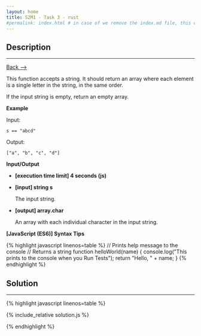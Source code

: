 ```yaml
---
layout: home
title: S2M1 - Task 3 - rust
#permalink: index.html # in case of we remove the index.md file, this doc will be the index page
---
```


<div class="row">
<div class="columnStmt" markdown="1">

##  Description
------

[Back --> ](../README.md)

This function accepts a string. It should return an array where each element is a single letter in the string, in the same order.

If the input string is empty, return an empty array.

**Example**

Input:

```
s == "abcd"
```

Output:

```
["a", "b", "c", "d"]
```

**Input/Output**

* **[execution time limit] 4 seconds (js)**

* **[input] string s**

    The input string.

* **[output] array.char**

    An array with each individual character in the input string.

**[JavaScript (ES6)] Syntax Tips**

{% highlight javascript linenos=table %}
// Prints help message to the console
// Returns a string
function helloWorld(name) {
    console.log("This prints to the console when you Run Tests");
    return "Hello, " + name;
}
{% endhighlight %}

</div>
<div class="columnSol" markdown="1">

## Solution
------

{% highlight javascript linenos=table %}

{% include_relative solution.js %}

{% endhighlight %}

</div>
</div>